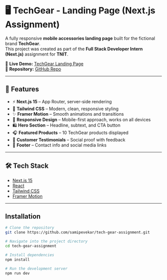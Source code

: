 # 🖥️ TechGear - Landing Page (Next.js Assignment)

A fully responsive **mobile accessories landing page** built for the fictional brand **TechGear**.  
This project was created as part of the **Full Stack Developer Intern (Next.js)** assignment for **TNIT**.  

🔗 **Live Demo:** [TechGear Landing Page](https://tech-gear-assignment.vercel.app/)  
📂 **Repository:** [GitHub Repo](https://github.com/samipevekar/tech-gear-assignment.git)

---

## 🚀 Features

- ⚡ **Next.js 15** – App Router, server-side rendering  
- 🎨 **Tailwind CSS** – Modern, clean, responsive styling  
- ✨ **Framer Motion** – Smooth animations and transitions  
- 📱 **Responsive Design** – Mobile-first approach, works on all devices  
- 🛍️ **Hero Section** – Headline, subtext, and CTA button  
- 🎧 **Featured Products** – 10 TechGear products displayed  
- 💬 **Customer Testimonials** – Social proof with feedback  
- 📩 **Footer** – Contact info and social media links  

---

## 🛠️ Tech Stack

- [Next.js 15](https://nextjs.org/)  
- [React](https://react.dev/)  
- [Tailwind CSS](https://tailwindcss.com/)  
- [Framer Motion](https://www.framer.com/motion/)  

---

## Installation 
```bash
# Clone the repository
git clone https://github.com/samipevekar/tech-gear-assignment.git

# Navigate into the project directory
cd tech-gear-assignment

# Install dependencies
npm install

# Run the development server
npm run dev
```


